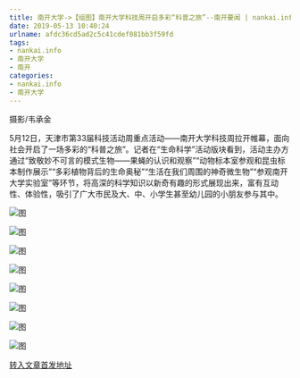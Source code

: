 ```yaml
---
title: 南开大学->【组图】南开大学科技周开启多彩“科普之旅”--南开要闻 | nankai.info
date: 2019-05-13 10:40:24
urlname: afdc36cd5ad2c5c41cdef081bb3f59fd
tags: 
- nankai.info
- 南开大学
- 南开
categories:
- nankai.info
- 南开大学
---
```



摄影/韦承金

5月12日，天津市第33届科技活动周重点活动——南开大学科技周拉开帷幕，面向社会开启了一场多彩的“科普之旅”。记者在“生命科学”活动版块看到，活动主办方通过“致敬妙不可言的模式生物——果蝇的认识和观察”“动物标本室参观和昆虫标本制作展示”“多彩植物背后的生命奥秘”“生活在我们周围的神奇微生物”“参观南开大学实验室”等环节，将高深的科学知识以新奇有趣的形式展现出来，富有互动性、体验性，吸引了广大市民及大、中、小学生甚至幼儿园的小朋友参与其中。



![图](http://news.nankai.edu.cn/pic/0/00/35/38/353850_989223.jpg)

![图](http://news.nankai.edu.cn/pic/0/00/35/38/353848_544797.jpg)

![图](http://news.nankai.edu.cn/pic/0/00/35/38/353846_535791.jpg)

![图](http://news.nankai.edu.cn/pic/0/00/35/38/353845_421007.jpg)

![图](http://news.nankai.edu.cn/pic/0/00/35/38/353844_990733.jpg)

![图](http://news.nankai.edu.cn/pic/0/00/35/38/353826_552198.jpg)

![图](http://news.nankai.edu.cn/pic/0/00/35/38/353849_411274.jpg)

![图](http://news.nankai.edu.cn/pic/0/00/35/38/353825_999899.jpg)

[转入文章首发地址](http://news.nankai.edu.cn/nkyw/system/2019/05/12/000450614.shtml)